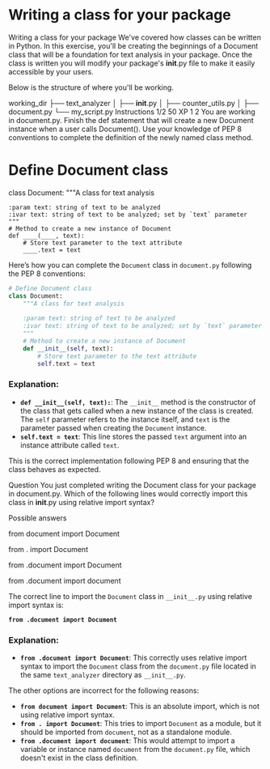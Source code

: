 # Writing a class for your package

Writing a class for your package
We've covered how classes can be written in Python. In this exercise, you'll be creating the beginnings of a Document class that will be a foundation for text analysis in your package. Once the class is written you will modify your package's __init__.py file to make it easily accessible by your users.

Below is the structure of where you'll be working.

working_dir
├── text_analyzer
│    ├── __init__.py
│    ├── counter_utils.py
│    ├── document.py
└── my_script.py
Instructions 1/2
50 XP
1
2
You are working in document.py.
Finish the def statement that will create a new Document instance when a user calls Document().
Use your knowledge of PEP 8 conventions to complete the definition of the newly named class method.

# Define Document class
class Document:
    """A class for text analysis
    
    :param text: string of text to be analyzed
    :ivar text: string of text to be analyzed; set by `text` parameter
    """
    # Method to create a new instance of Document
    def ____(____, text):
        # Store text parameter to the text attribute
        ____.text = text

Here’s how you can complete the `Document` class in `document.py` following the PEP 8 conventions:

```python
# Define Document class
class Document:
    """A class for text analysis
    
    :param text: string of text to be analyzed
    :ivar text: string of text to be analyzed; set by `text` parameter
    """
    # Method to create a new instance of Document
    def __init__(self, text):
        # Store text parameter to the text attribute
        self.text = text
```

### Explanation:
- **`def __init__(self, text):`**: The `__init__` method is the constructor of the class that gets called when a new instance of the class is created. The `self` parameter refers to the instance itself, and `text` is the parameter passed when creating the `Document` instance.
- **`self.text = text`**: This line stores the passed `text` argument into an instance attribute called `text`.

This is the correct implementation following PEP 8 and ensuring that the class behaves as expected.


Question
You just completed writing the Document class for your package in document.py. Which of the following lines would correctly import this class in __init__.py using relative import syntax?

Possible answers


from document import Document

from . import Document

from .document import Document

from .document import document


The correct line to import the `Document` class in `__init__.py` using relative import syntax is:

**`from .document import Document`**

### Explanation:
- **`from .document import Document`**: This correctly uses relative import syntax to import the `Document` class from the `document.py` file located in the same `text_analyzer` directory as `__init__.py`.
  
The other options are incorrect for the following reasons:
- **`from document import Document`**: This is an absolute import, which is not using relative import syntax.
- **`from . import Document`**: This tries to import `Document` as a module, but it should be imported from `document`, not as a standalone module.
- **`from .document import document`**: This would attempt to import a variable or instance named `document` from the `document.py` file, which doesn't exist in the class definition.